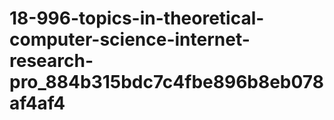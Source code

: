 # 18-996-topics-in-theoretical-computer-science-internet-research-pro_884b315bdc7c4fbe896b8eb078af4af4